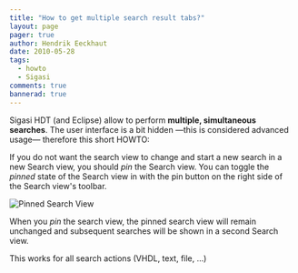 ```yaml
---
title: "How to get multiple search result tabs?"
layout: page 
pager: true
author: Hendrik Eeckhaut
date: 2010-05-28
tags: 
  - howto
  - Sigasi
comments: true
bannerad: true
---
```


Sigasi HDT (and Eclipse) allow to perform <strong>multiple, simultaneous searches</strong>. The user interface is a bit hidden —this is considered advanced usage— therefore this short HOWTO:

If you do not want the search view to change and start a new search in a new Search view, you should <em>pin</em> the Search view. You can toggle the <em>pinned</em> state of the Search view in with the <emp>pin</em> button on the right side of the Search view's toolbar.

![Pinned Search View](/img/tech/pin_search_view_a.png)

When you <em>pin</em> the search view, the pinned search view will remain unchanged and subsequent searches will be shown in a second Search view.

This works for all search actions (VHDL, text, file, ...)
